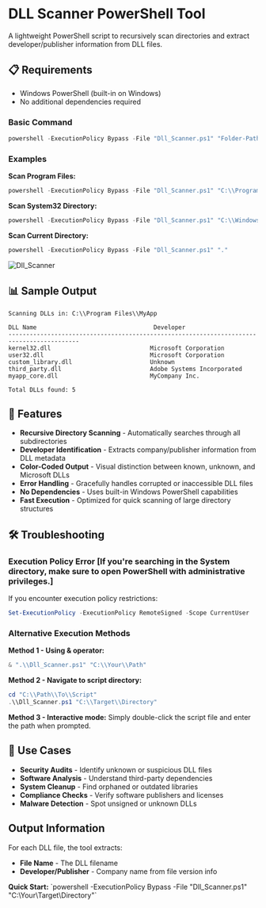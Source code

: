 # DLL Scanner PowerShell Tool

A lightweight PowerShell script to recursively scan directories and extract developer/publisher information from DLL files.

## 📋 Requirements

- Windows PowerShell (built-in on Windows)
- No additional dependencies required

### Basic Command
```powershell
powershell -ExecutionPolicy Bypass -File "Dll_Scanner.ps1" "Folder-Path"
```

### Examples

**Scan Program Files:**
```powershell
powershell -ExecutionPolicy Bypass -File "Dll_Scanner.ps1" "C:\\Program Files\\MyApplication"
```

**Scan System32 Directory:**
```powershell
powershell -ExecutionPolicy Bypass -File "Dll_Scanner.ps1" "C:\\Windows\\System32"
```

**Scan Current Directory:**
```powershell
powershell -ExecutionPolicy Bypass -File "Dll_Scanner.ps1" "."
```

![Dll_Scanner](https://github.com/user-attachments/assets/b9c62c66-c5d9-4bb6-9879-2062bdf7aa8d)

## 📊 Sample Output

```
Scanning DLLs in: C:\\Program Files\\MyApp

DLL Name                                 Developer
------------------------------------------------------------------------------------------
kernel32.dll                            Microsoft Corporation
user32.dll                              Microsoft Corporation
custom_library.dll                      Unknown
third_party.dll                         Adobe Systems Incorporated
myapp_core.dll                          MyCompany Inc.

Total DLLs found: 5
```



## 🚀 Features

- **Recursive Directory Scanning** - Automatically searches through all subdirectories
- **Developer Identification** - Extracts company/publisher information from DLL metadata
- **Color-Coded Output** - Visual distinction between known, unknown, and Microsoft DLLs
- **Error Handling** - Gracefully handles corrupted or inaccessible DLL files
- **No Dependencies** - Uses built-in Windows PowerShell capabilities
- **Fast Execution** - Optimized for quick scanning of large directory structures


## 🛠️ Troubleshooting

### Execution Policy Error [If you're searching in the System directory, make sure to open PowerShell with administrative privileges.]
If you encounter execution policy restrictions:

```powershell
Set-ExecutionPolicy -ExecutionPolicy RemoteSigned -Scope CurrentUser
```

### Alternative Execution Methods

**Method 1 - Using & operator:**
```powershell
& ".\\Dll_Scanner.ps1" "C:\\Your\\Path"
```

**Method 2 - Navigate to script directory:**
```powershell
cd "C:\\Path\\To\\Script"
.\\Dll_Scanner.ps1 "C:\\Target\\Directory"
```

**Method 3 - Interactive mode:**
Simply double-click the script file and enter the path when prompted.



## 📁 Use Cases

- **Security Audits** - Identify unknown or suspicious DLL files
- **Software Analysis** - Understand third-party dependencies
- **System Cleanup** - Find orphaned or outdated libraries
- **Compliance Checks** - Verify software publishers and licenses
- **Malware Detection** - Spot unsigned or unknown DLLs




## Output Information

For each DLL file, the tool extracts:
- **File Name** - The DLL filename
- **Developer/Publisher** - Company name from file version info

**Quick Start:** \`powershell -ExecutionPolicy Bypass -File "Dll_Scanner.ps1" "C:\\Your\\Target\\Directory"\`

